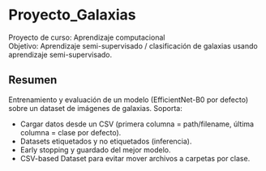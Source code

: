 # Proyecto_Galaxias

Proyecto de curso: Aprendizaje computacional  
Objetivo: Aprendizaje semi-supervisado / clasificación de galaxias usando aprendizaje semi-supervisado.

## Resumen
Entrenamiento y evaluación de un modelo (EfficientNet-B0 por defecto) sobre un dataset de imágenes de galaxias. Soporta:
- Cargar datos desde un CSV (primera columna = path/filename, última columna = clase por defecto).
- Datasets etiquetados y no etiquetados (inferencia).
- Early stopping y guardado del mejor modelo.
- CSV-based Dataset para evitar mover archivos a carpetas por clase.